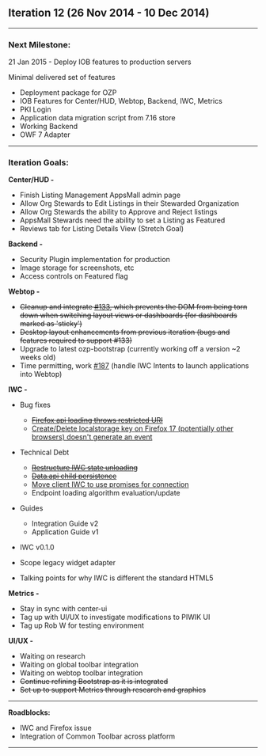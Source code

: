 ## Iteration 12 (26 Nov 2014 -  10 Dec 2014)

***

### Next Milestone:
21 Jan 2015 - Deploy IOB features to production servers

Minimal delivered set of features
* Deployment package for OZP
* IOB Features for Center/HUD, Webtop, Backend, IWC, Metrics
* PKI Login
* Application data migration script from 7.16 store
* Working Backend
* OWF 7 Adapter

***

### Iteration Goals:
**Center/HUD -**
* Finish Listing Management AppsMall admin page
* Allow Org Stewards to Edit Listings in their Stewarded Organization
* Allow Org Stewards the ability to Approve and Reject listings
* AppsMall Stewards need the ability to set a Listing as Featured
* Reviews tab for Listing Details View (Stretch Goal)

**Backend -**
* Security Plugin implementation for production
* Image storage for screenshots, etc
* Access controls on Featured flag

**Webtop -**
* ~~Cleanup and integrate [#133](https://github.com/ozone-development/ozp-webtop/issues/133), which prevents the DOM from being torn down when switching layout views or dashboards (for dashboards marked as 'sticky')~~
* ~~Desktop layout enhancements from previous iteration (bugs and features required to support #133)~~
* Upgrade to latest ozp-bootstrap (currently working off a version ~2 weeks old)
* Time permitting, work [#187](https://github.com/ozone-development/ozp-webtop/issues/187) (handle IWC Intents to launch applications into Webtop)

**IWC -**
* Bug fixes
    * ~~[Firefox api loading throws restricted URI](https://github.com/ozone-development/ozp-iwc/issues/144)~~
    * [Create/Delete localstorage key on Firefox 17 (potentially other browsers) doesn't generate an event](https://github.com/ozone-development/ozp-iwc/issues/123)
    
* Technical Debt
    * ~~[Restructure IWC state unloading](https://github.com/ozone-development/ozp-iwc/issues/155)~~
    * ~~[Data.api child persistence](https://github.com/ozone-development/ozp-iwc/issues/158)~~
    * [Move client IWC to use promises for connection](https://github.com/ozone-development/ozp-iwc/issues/157)
    * Endpoint loading algorithm evaluation/update
* Guides
    * Integration Guide v2
    * Application Guide v1
* IWC v0.1.0
* Scope legacy widget adapter
* Talking points for why IWC is different the standard HTML5

**Metrics -**
* Stay in sync with center-ui 
* Tag up with UI/UX to investigate modifications to PIWIK UI
* Tag up Rob W for testing environment 

**UI/UX -**
* Waiting on research 
* Waiting on global toolbar integration 
* Waiting on webtop toolbar integration 
* ~~Continue refining Bootstrap as it is integrated~~
* ~~Set up to support Metrics through research and graphics~~

***

**Roadblocks:**
* IWC and Firefox issue
* Integration of Common Toolbar across platform

***